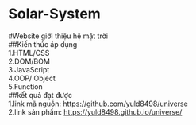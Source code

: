 # Solar-System
#Website giới thiệu hệ mặt trời<br>
##Kiến thức áp dụng<br>
1.HTML/CSS<br>
2.DOM/BOM <br>
3.JavaScript <br>
4.OOP/ Object<br>
5.Function<br>
##kết quả đạt được<br>
1.link mã nguồn: https://github.com/yuld8498/universe<br>
2.link sản phẩm: https://yuld8498.github.io/universe/<br>
